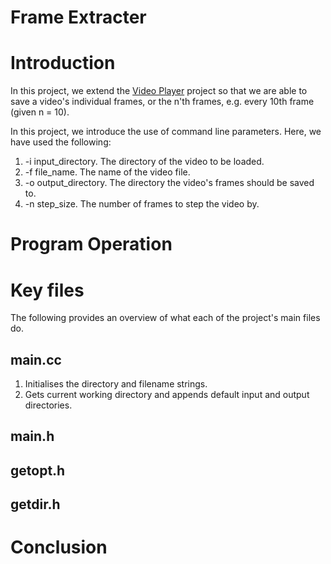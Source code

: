 # Frame Extracter

# Introduction

In this project, we extend the [Video Player]() project so that we are able to save a video's individual frames, or the n'th frames, e.g. every 10th frame (given n = 10). 

In this project, we introduce the use of command line parameters. Here, we have used the following:
1. -i input_directory. The directory of the video to be loaded.
1. -f file_name. The name of the video file.
1. -o output_directory. The directory the video's frames should be saved to.
1. -n step_size. The number of frames to step the video by.

# Program Operation

# Key files

The following provides an overview of what each of the project's main files do.

## main.cc

1. Initialises the directory and filename strings.
1. Gets current working directory and appends default input and output directories.

## main.h

## getopt.h

## getdir.h

# Conclusion

